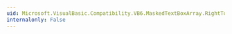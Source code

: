 ```yaml
---
uid: Microsoft.VisualBasic.Compatibility.VB6.MaskedTextBoxArray.RightToLeftChanged
internalonly: False
---
```

